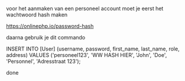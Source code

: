 voor het aanmaken van een personeel account moet je eerst het wachtwoord hash maken

https://onlinephp.io/password-hash

daarna gebruik je dit commando

INSERT INTO [User] (username, password, first_name, last_name, role, address) 
VALUES ('personeel123', 'WW HASH HIER', 'John', 'Doe', 'Personnel', 'Adresstraat 123');

done